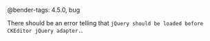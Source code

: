 @bender-tags: 4.5.0, bug

There should be an error telling that `jQuery should be loaded before CKEditor jQuery adapter.`.
